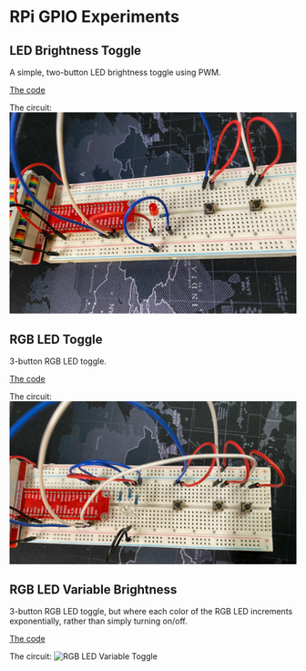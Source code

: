 # RPi GPIO Experiments

## LED Brightness Toggle

A simple, two-button LED brightness toggle using PWM.

[The code](led_brightness_toggle.py)

The circuit:
![LED brightness toggle](led_brightness_toggle.jpeg)

## RGB LED Toggle

3-button RGB LED toggle.

[The code](rgb_led_toggle.py)

The circuit:
![RGB LED Toggle](rgb_led_toggle.jpeg)

## RGB LED Variable Brightness

3-button RGB LED toggle, but where each color of the RGB LED increments exponentially, rather than simply turning on/off.

[The code](rgb_led_variable_toggle.py)

The circuit:
![RGB LED Variable Toggle](https://img.freepik.com/free-vector/404-error-page-found_24908-59516.jpg?t=st=1691863539~exp=1691864139~hmac=3be2d2f5c6c01d7ec2574835c85f107eb741d40eb364ef0de103db2d3c1f7bc1)